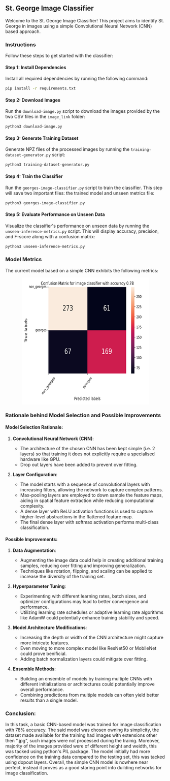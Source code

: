 ## St. George Image Classifier

Welcome to the St. George Image Classifier! This project aims to identify St. George in images using a simple Convolutional Neural Network (CNN) based approach.

### Instructions

Follow these steps to get started with the classifier:

#### Step 1: Install Dependencies

Install all required dependencies by running the following command:

```bash
pip install -r requirements.txt
```

#### Step 2: Download Images

Run the `download-image.py` script to download the images provided by the two CSV files in the `image_link` folder:

```bash
python3 download-image.py
```

#### Step 3: Generate Training Dataset

Generate NPZ files of the processed images by running the `training-dataset-generator.py` script:

```bash
python3 training-dataset-generator.py
```

#### Step 4: Train the Classifier

Run the `georges-image-classifier.py` script to train the classifier. This step will save two important files: the trained model and unseen metrics file:

```bash
python3 georges-image-classifier.py
```

#### Step 5: Evaluate Performance on Unseen Data

Visualize the classifier's performance on unseen data by running the `unseen-inference-metrics.py` script. This will display accuracy, precision, and F-score along with a confusion matrix:

```bash
python3 unseen-inference-metrics.py
```

### Model Metrics

The current model based on a simple CNN exhibits the following metrics:

<div style="text-align:center;">
    <img alt="Confusion Matrix" src="https://github.com/debjyotiC/starinco-test/blob/main/images/confusion_matrix.png" style="display:block; margin:auto; width:400px; height:400px;">
</div>

### Rationale behind Model Selection and Possible Improvements

#### Model Selection Rationale:
1. **Convolutional Neural Network (CNN)**:
   - The architecture of the chosen CNN has been kept simple (i.e. 2 layers) so that training it does not explicitly require a specialised hardware like GPU.
   - Drop out layers have been added to prevent over fitting.

2. **Layer Configuration**:
   - The model starts with a sequence of convolutional layers with increasing filters, allowing the network to capture complex patterns.
   - Max-pooling layers are employed to down sample the feature maps, aiding in spatial feature extraction while reducing computational complexity.
   - A dense layer with ReLU activation functions is used to capture higher-level abstractions in the flattened feature map.
   - The final dense layer with softmax activation performs multi-class classification.

#### Possible Improvements:
1. **Data Augmentation**:
   - Augmenting the image data could help in creating additional training samples, reducing over fitting and improving generalization.
   - Techniques like rotation, flipping, and scaling can be applied to increase the diversity of the training set.

2. **Hyperparameter Tuning**:
   - Experimenting with different learning rates, batch sizes, and optimizer configurations may lead to better convergence and performance.
   - Utilizing learning rate schedules or adaptive learning rate algorithms like AdamW could potentially enhance training stability and speed.

3. **Model Architecture Modifications**:
   - Increasing the depth or width of the CNN architecture might capture more intricate features.
   - Even moving to more complex model like ResNet50 or MobileNet could prove benificial. 
   - Adding batch normalization layers could mitigate over fitting.

4. **Ensemble Methods**:
   - Building an ensemble of models by training multiple CNNs with different initializations or architectures could potentially improve overall performance.
   - Combining predictions from multiple models can often yield better results than a single model.

### Conclusion:
In this task, a basic CNN-based model was trained for image classification with 78% accuracy. The said model was chosen owning its simplicity, the dataset made available for the training had images with extensions other then ".jpg", such images were not processed during the trainig. Moreover, majority of the images provided were of different height and weidth, this was tacked using python's PIL package. The model initially had more confidence on the training data compared to the testing set, this was tacked using dopout layers. Overall, the simple CNN model is nowhere near perfect, instead it proves as a good staring point into duilding networks for image classification. 

